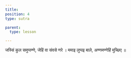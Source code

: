 ```yaml
---
title: 
position: 4
type: sutra

parent:
  type: lesson

---
```


जस्सिं कुल समुप्पण्णे, जेहिं वा संवसे णरे ।
ममाइ लुप्पइ बाले, अण्णमण्णेहिं मुच्छिए ॥